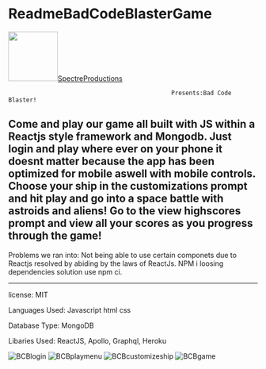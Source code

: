 


# ReadmeBadCodeBlasterGame
  <img src="https://user-images.githubusercontent.com/77074964/127537477-feeda7df-5583-4f6c-8bf3-153328f573da.gif" width="100" height="100">[SpectreProductions](https://user-images.githubusercontent.com/77074964/127537477-feeda7df-5583-4f6c-8bf3-153328f573da.gif)
                                                                                    
                                                  Presents:Bad Code Blaster!

Come and play our game all built with JS within a Reactjs style framework and Mongodb. Just login and play where ever on your phone it doesnt matter because the app has been optimized for mobile aswell with mobile controls. Choose your ship in the customizations prompt and hit play and go into a space battle with astroids and aliens! Go to the view highscores prompt and view all your scores as you progress through the game!
---------------------------------

Problems we ran into: Not being able to use certain componets due to Reactjs resolved by abiding by the laws of ReactJs.
NPM i loosing dependencies solution use npm ci.




----------------------------------

license: MIT

Languages Used: Javascript html css

Database Type: MongoDB

Libaries Used: ReactJS, Apollo, Graphql, Heroku






![BCBlogin](https://user-images.githubusercontent.com/77074964/127538215-049df460-2a89-4bc4-a13a-319c8359c3ba.png)
![BCBplaymenu](https://user-images.githubusercontent.com/77074964/127547613-15bb871d-dfae-4265-b8b0-d676f357d0ff.jpg)
![BCBcustomizeship](https://user-images.githubusercontent.com/77074964/127546979-f542db9d-f917-4c27-8673-13bee17acbd9.jpg)
![BCBgame](https://user-images.githubusercontent.com/77074964/127547676-6a8a4e2d-92ef-45c8-863a-7a1aabebf1b4.jpg)


